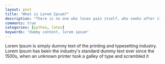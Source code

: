 ```yaml
---
layout: post
title: "What is Lorem Ipsum?"
description: "There is no one who loves pain itself, who seeks after it and wants to have it, simply because it is pain..."
comments: true
categories: [python, latex]
keywords: "dummy content, lorem ipsum"
---
```


Lorem Ipsum is simply dummy text of the printing and typesetting industry. Lorem Ipsum has been the industry's standard dummy text ever since the 1500s, when an unknown printer took a galley of type and scrambled it
